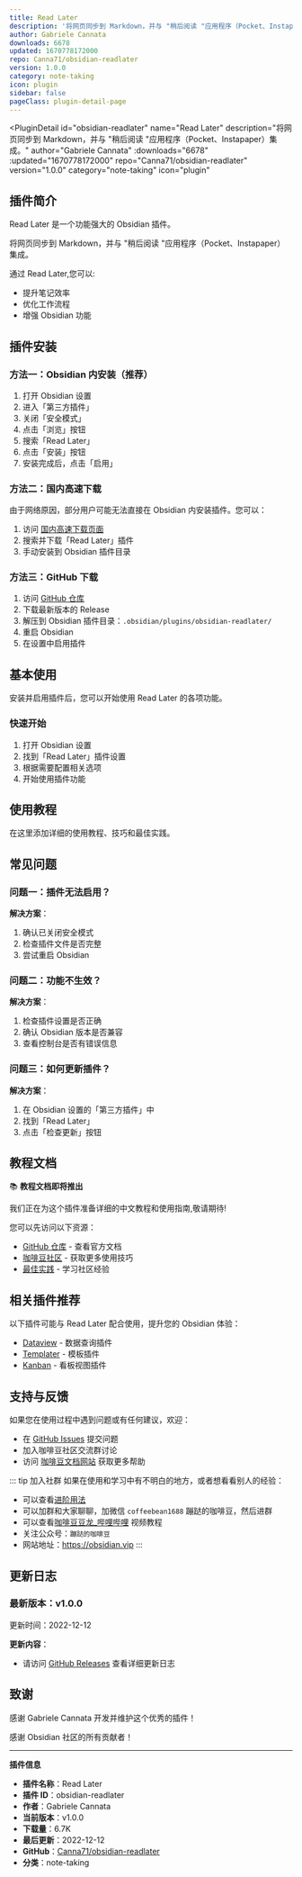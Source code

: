 ```yaml
---
title: Read Later
description: '将网页同步到 Markdown，并与 "稍后阅读 "应用程序（Pocket、Instapaper）集成。'
author: Gabriele Cannata
downloads: 6678
updated: 1670778172000
repo: Canna71/obsidian-readlater
version: 1.0.0
category: note-taking
icon: plugin
sidebar: false
pageClass: plugin-detail-page
---
```


<PluginDetail
  id="obsidian-readlater"
  name="Read Later"
  description="将网页同步到 Markdown，并与 &quot;稍后阅读 &quot;应用程序（Pocket、Instapaper）集成。"
  author="Gabriele Cannata"
  :downloads="6678"
  :updated="1670778172000"
  repo="Canna71/obsidian-readlater"
  version="1.0.0"
  category="note-taking"
  icon="plugin"
>

<!-- AUTO_GENERATED_START -->
## 插件简介

Read Later 是一个功能强大的 Obsidian 插件。

将网页同步到 Markdown，并与 &quot;稍后阅读 &quot;应用程序（Pocket、Instapaper）集成。

通过 Read Later,您可以:

- 提升笔记效率
- 优化工作流程
- 增强 Obsidian 功能

<!-- AUTO_GENERATED_END -->

<!-- AUTO_GENERATED_START -->
## 插件安装

### 方法一：Obsidian 内安装（推荐）

1. 打开 Obsidian 设置
2. 进入「第三方插件」
3. 关闭「安全模式」
4. 点击「浏览」按钮
5. 搜索「Read Later」
6. 点击「安装」按钮
7. 安装完成后，点击「启用」

### 方法二：国内高速下载

由于网络原因，部分用户可能无法直接在 Obsidian 内安装插件。您可以：

1. 访问 [国内高速下载页面](/zh/documentation/obsidian-plugins-download.html)
2. 搜索并下载「Read Later」插件
3. 手动安装到 Obsidian 插件目录

### 方法三：GitHub 下载

1. 访问 [GitHub 仓库](https://github.com/Canna71/obsidian-readlater)
2. 下载最新版本的 Release
3. 解压到 Obsidian 插件目录：`.obsidian/plugins/obsidian-readlater/`
4. 重启 Obsidian
5. 在设置中启用插件

## 基本使用

安装并启用插件后，您可以开始使用 Read Later 的各项功能。

### 快速开始

1. 打开 Obsidian 设置
2. 找到「Read Later」插件设置
3. 根据需要配置相关选项
4. 开始使用插件功能

<!-- AUTO_GENERATED_END -->

<!-- CUSTOM_CONTENT_START:tutorial -->
## 使用教程

在这里添加详细的使用教程、技巧和最佳实践。

<!-- CUSTOM_CONTENT_END:tutorial -->

<!-- SHARED_CONTENT_START -->
## 常见问题

### 问题一：插件无法启用？

**解决方案**：
1. 确认已关闭安全模式
2. 检查插件文件是否完整
3. 尝试重启 Obsidian

### 问题二：功能不生效？

**解决方案**：
1. 检查插件设置是否正确
2. 确认 Obsidian 版本是否兼容
3. 查看控制台是否有错误信息

### 问题三：如何更新插件？

**解决方案**：
1. 在 Obsidian 设置的「第三方插件」中
2. 找到「Read Later」
3. 点击「检查更新」按钮

## 教程文档

📚 **教程文档即将推出**

我们正在为这个插件准备详细的中文教程和使用指南,敬请期待!

您可以先访问以下资源：
- [GitHub 仓库](https://github.com/Canna71/obsidian-readlater) - 查看官方文档
- [咖啡豆社区](/zh/bases/) - 获取更多使用技巧
- [最佳实践](/zh/best-practices/) - 学习社区经验

## 相关插件推荐

以下插件可能与 Read Later 配合使用，提升您的 Obsidian 体验：

- [Dataview](/zh/plugins/dataview.html) - 数据查询插件
- [Templater](/zh/plugins/templater-obsidian.html) - 模板插件
- [Kanban](/zh/plugins/obsidian-kanban.html) - 看板视图插件

## 支持与反馈

如果您在使用过程中遇到问题或有任何建议，欢迎：

- 在 [GitHub Issues](https://github.com/Canna71/obsidian-readlater/issues) 提交问题
- 加入咖啡豆社区交流群讨论
- 访问 [咖啡豆文档网站](https://obsidian.vip) 获取更多帮助

::: tip 加入社群
如果在使用和学习中有不明白的地方，或者想看看别人的经验：
- 可以查看[进阶用法](/zh/advanced)
- 可以加群和大家聊聊，加微信 `coffeebean1688` 蹦跶的咖啡豆，然后进群
- 可以查看[咖啡豆豆龙_哔哩哔哩](https://space.bilibili.com/618777356) 视频教程
- 关注公众号：`蹦跶的咖啡豆`
- 网站地址：https://obsidian.vip
:::
<!-- SHARED_CONTENT_END -->

<!-- AUTO_GENERATED_START -->
## 更新日志

### 最新版本：v1.0.0

更新时间：2022-12-12

**更新内容**：
- 请访问 [GitHub Releases](https://github.com/Canna71/obsidian-readlater/releases) 查看详细更新日志

## 致谢

感谢 Gabriele Cannata 开发并维护这个优秀的插件！

感谢 Obsidian 社区的所有贡献者！

---

**插件信息**
- **插件名称**：Read Later
- **插件 ID**：obsidian-readlater
- **作者**：Gabriele Cannata
- **当前版本**：v1.0.0
- **下载量**：6.7K
- **最后更新**：2022-12-12
- **GitHub**：[Canna71/obsidian-readlater](https://github.com/Canna71/obsidian-readlater)
- **分类**：note-taking
<!-- AUTO_GENERATED_END -->

</PluginDetail>

